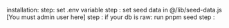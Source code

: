 installation:
step: set .env variable
step : set seed data in @/lib/seed-data.js [You must admin user here]
step : if your db is raw: run pnpm seed
step :
